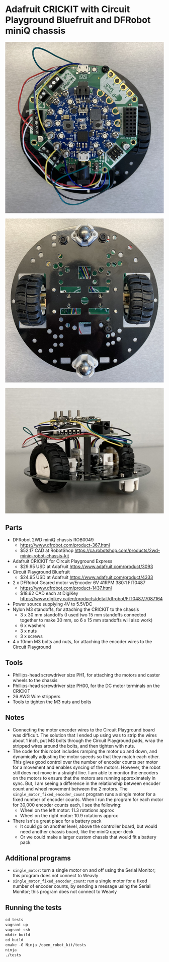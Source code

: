 # Adafruit CRICKIT with Circuit Playground Bluefruit and DFRobot miniQ chassis

![Robot from above](IMG_0068.jpg)

![Robot from below](IMG_0069.jpg)

![Robot from the side](IMG_0071.jpg)

## Parts

- DFRobot 2WD miniQ chassis ROB0049
  - <https://www.dfrobot.com/product-367.html>
  - $52.17 CAD at RobotShop <https://ca.robotshop.com/products/2wd-miniq-robot-chassis-kit>
- Adafruit CRICKIT for Circuit Playground Express
  - $29.95 USD at Adafruit <https://www.adafruit.com/product/3093>
- Circuit Playground Bluefruit
  - $24.95 USD at Adafruit <https://www.adafruit.com/product/4333>
- 2 x DFRobot Geared motor w/Encoder 6V 41RPM 380:1 FIT0487
  - <https://www.dfrobot.com/product-1437.html>
  - $18.62 CAD each at DigiKey <https://www.digikey.ca/en/products/detail/dfrobot/FIT0487/7087164>
- Power source supplying 4V to 5.5VDC
- Nylon M3 standoffs, for attaching the CRICKIT to the chassis
  - 3 x 30 mm standoffs (I used two 15 mm standoffs connected together to
    make 30 mm, so 6 x 15 mm standoffs will also work)
  - 6 x washers
  - 3 x nuts
  - 3 x screws
- 4 x 10mm M3 bolts and nuts, for attaching the encoder wires to the Circuit Playground

## Tools

- Phillips-head screwdriver size PH1, for attaching the motors and caster
  wheels to the chassis
- Phillips-head screwdriver size PH00, for the DC motor terminals on the
  CRICKIT
- 26 AWG Wire strippers
- Tools to tighten the M3 nuts and bolts

## Notes

- Connecting the motor encoder wires to the Circuit Playground board was
  difficult. The solution that I ended up using was to strip the wires
  about 1 inch, put M3 bolts through the Circuit Playground pads, wrap the
  stripped wires around the bolts, and then tighten with nuts.
- The code for this robot includes ramping the motor up and down, and
  dynamically adjusting the motor speeds so that they match each other.
  This gives good control over the number of encoder counts per motor for a
  movement and enables syncing of the motors. However, the robot still does
  not move in a straight line. I am able to monitor the encoders on the
  motors to ensure that the motors are running approximately in sync. But,
  I am seeing a difference in the relationship between encoder count and
  wheel movement between the 2 motors. The `single_motor_fixed_encoder_count`
  program runs a single motor for a fixed number of encoder counts. When I
  run the program for each motor for 30,000 encoder counts each, I see the
  following:
  - Wheel on the left motor: 11.3 rotations approx
  - Wheel on the right motor: 10.9 rotations approx
- There isn't a great place for a battery pack
  - It could go on another level, above the controller board, but would
    need another chassis board, like the miniQ upper deck
  - Or we could make a larger custom chassis that would fit a battery pack

## Additional programs

- `single_motor`: turn a single motor on and off using the Serial Monitor;
  this program does not connect to Weavly
- `single_motor_fixed_encoder_count`: run a single motor for a fixed number
  of encoder counts, by sending a message using the Serial Monitor; this
  program does not connect to Weavly

## Running the tests

```text
cd tests
vagrant up
vagrant ssh
mkdir build
cd build
cmake -G Ninja /open_robot_kit/tests
ninja
./tests
```
